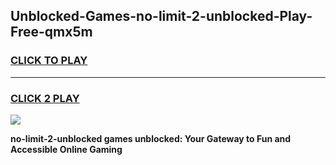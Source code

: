 
## Unblocked-Games-no-limit-2-unblocked-Play-Free-qmx5m
<h3>
<a href="https://premium76.site?title=no-limit-2-unblocked&ref=23A">CLICK TO PLAY</a></h3>
<hr>

<h3>
<a href="https://premium76.site?title=no-limit-2-unblocked&ref=23A">CLICK 2 PLAY</a>
  
</h3>

<a href="https://premium76.site?title=no-limit-2-unblocked&ref=23A"><img src="https://clearcache.store/games.png"></a>


**no-limit-2-unblocked games unblocked: Your Gateway to Fun and Accessible Online Gaming**
